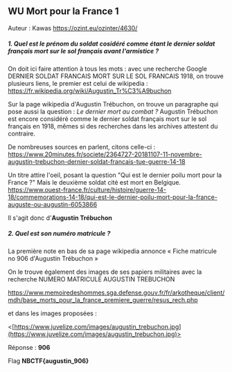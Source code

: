 ## WU Mort pour la France 1

Auteur : Kawas
<https://ozint.eu/ozinter/4630/>

##### 1. Quel est le prénom du soldat cosidéré comme étant le dernier soldat français mort sur le sol français avant l'armistice ?

On doit ici faire attention à tous les mots : avec une recherche Google DERNIER SOLDAT FRANCAIS MORT SUR LE SOL FRANCAIS 1918, on trouve plusieurs liens, le premier est celui de wikipedia :
<https://fr.wikipedia.org/wiki/Augustin_Tr%C3%A9buchon>

Sur la page wikipedia d'Augustin Trébuchon, on trouve un paragraphe qui pose aussi la question : *Le dernier mort au combat ?*
Augustin Trébuchon est encore considéré comme le dernier soldat français mort sur le sol français en 1918, mêmes si des recherches dans les archives attestent du contraire.

De nombreuses sources en parlent, citons celle-ci :
<https://www.20minutes.fr/societe/2364727-20181107-11-novembre-augustin-trebuchon-dernier-soldat-francais-tue-guerre-14-18>

Un titre attire l'oeil, posant la question "Qui est le dernier poilu mort pour la France ?"
Mais le deuxième soldat cité est mort en Belgique.
<https://www.ouest-france.fr/culture/histoire/guerre-14-18/commemorations-14-18/qui-est-le-dernier-poilu-mort-pour-la-france-auguste-ou-augustin-6053866>

Il s'agit donc d'**Augustin Trébuchon**
##### 2. Quel est son numéro matricule ?

La première note en bas de sa page wikipedia annonce « Fiche matricule no 906 d'Augustin Trébuchon »

On le trouve également des images de ses papiers militaires avec la recherche NUMERO MATRICULE AUGUSTIN TREBUCHON

<https://www.memoiredeshommes.sga.defense.gouv.fr/fr/arkotheque/client/mdh/base_morts_pour_la_france_premiere_guerre/resus_rech.php>

et dans les images proposées :

<[https://www.juvelize.com/images/augustin_trebuchon.jpg](https://www.juvelize.com/images/augustin_trebuchon.jpg)>

Réponse : **906**


Flag
**NBCTF{augustin_906}**
